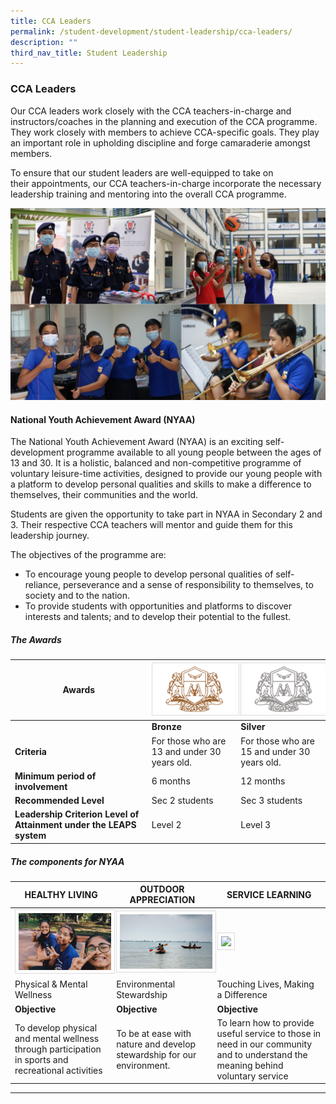```yaml
---
title: CCA Leaders
permalink: /student-development/student-leadership/cca-leaders/
description: ""
third_nav_title: Student Leadership
---
```

### CCA Leaders

Our CCA leaders work closely with the CCA teachers-in-charge and instructors/coaches in the planning and execution of the CCA programme. They work closely with members to achieve CCA-specific goals. They play an important role in upholding discipline and forge camaraderie amongst members.

To ensure that our student leaders are well-equipped to take on their appointments, our CCA teachers-in-charge incorporate the necessary leadership training and mentoring into the overall CCA programme.

![](/images/ccaldrs.jpg)

#### National Youth Achievement Award (NYAA)

The National Youth Achievement Award (NYAA) is an exciting self-development programme available to all young people between the ages of 13 and 30. It is a holistic, balanced and non-competitive programme of voluntary leisure-time activities, designed to provide our young people with a platform to develop personal qualities and skills to make a difference to themselves, their communities and the world.

Students are given the opportunity to take part in NYAA in Secondary 2 and 3. Their respective CCA teachers will mentor and guide them for this leadership journey.

The objectives of the programme are: 
* To encourage young people to develop personal qualities of self-reliance, perseverance and a sense of responsibility to themselves, to society and to the nation.
* To provide students with opportunities and platforms to discover interests and talents; and to develop their potential to the fullest.

##### The Awards


| Awards | <img src="/images/Student%20Leadership/nyaa_bronze.png" style="width:200px; border:0.5px solid Gainsboro; padding: 5px; Align: Left">| <img src="/images/Student%20Leadership/nyaa_silver.png" style="width:200px; border:0.5px solid Gainsboro; padding: 5px; Align: Left">|
| -------- | -------- | -------- |
||<b>Bronze|<b>Silver|
|<b>Criteria|For those who are 13 and under 30 years old.|For those who are 15 and under 30 years old.|
|<b>Minimum period of involvement|6 months|12 months|
|<b>Recommended Level|Sec 2 students|Sec 3 students|
|<b>Leadership Criterion Level of Attainment under the LEAPS system|Level 2|Level 3|

##### The components for NYAA
	
|HEALTHY LIVING|OUTDOOR APPRECIATION|SERVICE LEARNING|
| -------- | -------- | -------- |
|<img src="/images/Student%20Leadership/nyaa_hl.png" style="width:200px; border:0.5px solid Gainsboro; padding: 5px; Align: Left">|<img src="/images/Student%20Leadership/nyaa_oa.png" style="width:200px; border:0.5px solid Gainsboro; padding: 5px; Align: Left">|<img src="/images/Student%20Leadership/nyaa_sl.png" style="width:200px; border:0.5px solid Gainsboro; padding: 5px; Align: Left">|
|Physical & Mental Wellness|Environmental Stewardship|Touching Lives, Making a Difference|
|<b>Objective|<b>Objective|<b>Objective|
|To develop physical and mental wellness through participation in sports and recreational activities|To be at ease with nature and develop stewardship for our environment.|To learn how to provide useful service to those in need in our community and to understand the meaning behind voluntary service|

<hr>